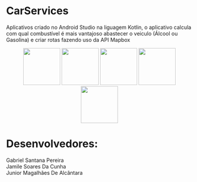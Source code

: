 # CarServices

Aplicativos criado no Android Studio na liguagem Kotlin, o aplicativo calcula com qual combustível é mais vantajoso abastecer o veiculo (Álcool ou Gasolina) e criar rotas fazendo uso da API Mapbox

<div align="center">
  <img src="https://user-images.githubusercontent.com/91431265/172497949-060a1189-e58c-4b28-b425-5a6a85a5102a.jpg" width="100px"/>
  <img src="https://user-images.githubusercontent.com/91431265/172497947-fa0fb5e8-3369-495c-aa5a-dca62d99183f.jpg" width="100px"/>
  <img src="https://user-images.githubusercontent.com/91431265/172497946-047b05c0-7988-4a18-ba2f-41427a65dbf2.jpg" width="100px"/>
  <img src="https://user-images.githubusercontent.com/91431265/172497944-a4ae7c5d-90cb-4ccd-9046-840823919b43.jpg" width="100px"/>
  <img src="https://user-images.githubusercontent.com/91431265/172497940-44519e9c-3640-4d6d-a3c4-596a682ea168.jpg" width="100px"/>
</div>

# Desenvolvedores:

Gabriel Santana Pereira <br>
Jamile Soares Da Cunha <br>
Junior Magalhães De Alcântara 
